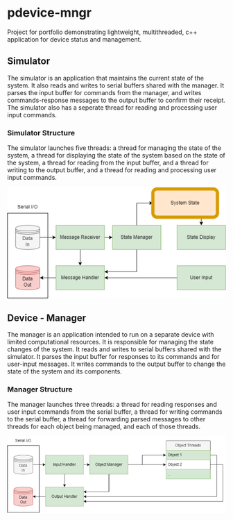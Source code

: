 # pdevice-mngr

Project for portfolio demonstrating lightweight, multithreaded, c++ application for device status and management.

## Simulator

The simulator is an application that maintains the current state of the system. It also reads and writes to serial buffers shared with the manager. It parses the input buffer for commands from the manager, and writes commands-response messages to the output buffer to confirm their receipt. The simulator also has a seperate thread for reading and processing user input commands.

### Simulator Structure

The simulator launches five threads: a thread for managing the state of the system, a thread for displaying the state of the system based on the state of the system, a thread for reading from the input buffer, and a thread for writing to the output buffer, and a thread for reading and processing user input commands.

[![Simulator Diagram](images/sim_struct.png)](README.md)

## Device - Manager

The manager is an application intended to run on a separate device with limited computational resources. It is responsible for managing the state changes of the system. It reads and writes to serial buffers shared with the simulator. It parses the input buffer for responses to its commands and for user-input messages. It writes commands to the output buffer to change the state of the system and its components.

### Manager Structure

The manager launches three threads: a thread for reading responses and user input commands from the serial buffer, a thread for writing commands to the serial buffer, a thread for forwarding parsed messages to other threads for each object being managed, and each of those threads.

[![Manager Diagram](images/mngr_struct.png)](README.md)
